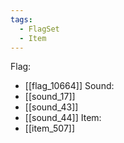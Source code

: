 ```yaml
---
tags:
  - FlagSet
  - Item
---
```

Flag:
- [[flag_10664]]
Sound:
- [[sound_17]]
- [[sound_43]]
- [[sound_44]]
Item:
- [[item_507]]

